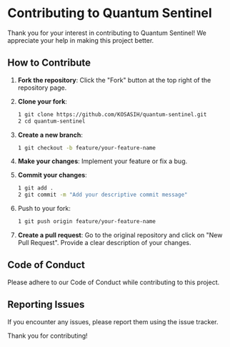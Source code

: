 # Contributing to Quantum Sentinel

Thank you for your interest in contributing to Quantum Sentinel! We appreciate your help in making this project better.

## How to Contribute

1. **Fork the repository**: Click the "Fork" button at the top right of the repository page.

2. **Clone your fork**:

   ```bash
   1 git clone https://github.com/KOSASIH/quantum-sentinel.git
   2 cd quantum-sentinel
   ```

3. **Create a new branch**:

   ```bash
   1 git checkout -b feature/your-feature-name
   ```
   
4. **Make your changes**: Implement your feature or fix a bug.

5. **Commit your changes**:

   ```bash
   1 git add .
   2 git commit -m "Add your descriptive commit message"
   ```
   
6. Push to your fork:

   ```bash
   1 git push origin feature/your-feature-name
   ```
   
7. **Create a pull request**: Go to the original repository and click on "New Pull Request". Provide a clear description of your changes.

## Code of Conduct
Please adhere to our Code of Conduct while contributing to this project.

## Reporting Issues
If you encounter any issues, please report them using the issue tracker.

Thank you for contributing!
